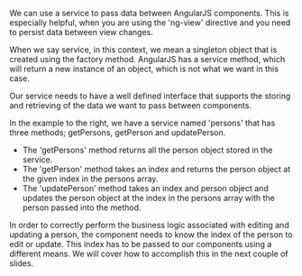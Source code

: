 We can use a service to pass data between AngularJS components. This is especially helpful, when you are using the 'ng-view' directive and you need to persist data between view changes.

When we say service, in this context, we mean a singleton object that is created using the factory method. AngularJS has a service method, which will return a new instance of an object, which is not what we want in this case.

Our service needs to have a well defined interface that supports the storing and retrieving of the data we want to pass between components.

In the example to the right, we have a service named 'persons' that has three methods; getPersons, getPerson and updatePerson.

* The 'getPersons' method returns all the person object stored in the service.
* The 'getPerson' method takes an index and returns the person object at the given index in the persons array.
* The 'updatePerson' method takes an index and person object and updates the person object at the index in the persons array with the person passed into the method.

In order to correctly perform the business logic associated with editing and updating a person, the component needs to know the index of the person to edit or update. This index has to be passed to our components using a different means. We will cover how to accomplish this in the next couple of slides.


